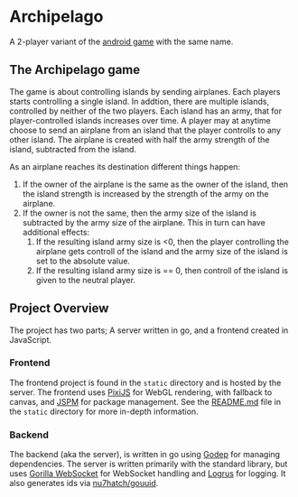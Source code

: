 # Archipelago

A 2-player variant of the [android game](https://play.google.com/store/apps/details?id=com.sgg.archipelago_kr) with the same name.

## The Archipelago game

The game is about controlling islands by sending airplanes. Each players starts controlling a single island. In addtion, there are multiple islands, controlled by neither of the two players. Each island has an army, that for player-controlled islands increases over time. A player may at anytime choose to send an airplane from an island that the player controlls to any other island. The airplane is created with half the army strength of the island, subtracted from the island.

As an airplane reaches its destination different things happen:
  1. If the owner of the airplane is the same as the owner of the island, then the island strength is increased by the strength of the army on the airplane.
  1. If the owner is not the same, then the army size of the island is subtracted by the army size of the airplane. This in turn can have additional effects:
     1. If the resulting island army size is <0, then the player controlling the airplane gets controll of the island and the army size of the island is set to the absolute value.
     2. If the resulting island army size is == 0, then controll of the island is given to the neutral player.

## Project Overview

The project has two parts; A server written in go, and a frontend created in JavaScript.

### Frontend

The frontend project is found in the `static` directory and is hosted by the server. The frontend uses [PixiJS](https://github.com/pixijs/pixi.js) for WebGL rendering, with fallback to canvas, and [JSPM](jspm.io) for package management. See the [README.md](static/README.md) file in the `static` directory for more in-depth information.

### Backend

The backend (aka the server), is written in go using [Godep](https://github.com/tools/godep) for managing dependencies. The server is written primarily with the standard library, but uses [Gorilla WebSocket](https://github.com/gorilla/websocket) for WebSocket handling and [Logrus](https://github.com/Sirupsen/logrus) for logging. It also generates ids via [nu7hatch/gouuid](https://github.com/nu7hatch/gouuid).

